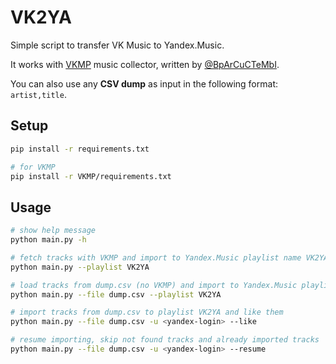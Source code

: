 # VK2YA

Simple script to transfer VK Music to Yandex.Music.

It works with [VKMP](./VKMP) music collector, written by [@BpArCuCTeMbI](https://github.com/BpArCuCTeMbI/VKMP).

You can also use any **CSV dump** as input in the following format: `artist,title`. 

## Setup

```bash
pip install -r requirements.txt

# for VKMP
pip install -r VKMP/requirements.txt
```

## Usage

```bash
# show help message
python main.py -h

# fetch tracks with VKMP and import to Yandex.Music playlist name VK2YA
python main.py --playlist VK2YA

# load tracks from dump.csv (no VKMP) and import to Yandex.Music playlist VK2YA
python main.py --file dump.csv --playlist VK2YA

# import tracks from dump.csv to playlist VK2YA and like them
python main.py --file dump.csv -u <yandex-login> --like

# resume importing, skip not found tracks and already imported tracks
python main.py --file dump.csv -u <yandex-login> --resume
```
